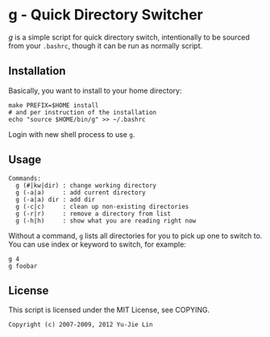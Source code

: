 g - Quick Directory Switcher
============================

*g* is a simple script for quick directory switch, intentionally to be sourced from your `.bashrc`, though it can be run as normally script.

Installation
------------

Basically, you want to install to your home directory:

    make PREFIX=$HOME install
    # and per instruction of the installation
    echo "source $HOME/bin/g" >> ~/.bashrc

Login with new shell process to use `g`.

Usage
-----

    Commands:
      g (#|kw|dir) : change working directory
      g (-a|a)     : add current directory
      g (-a|a) dir : add dir
      g (-c|c)     : clean up non-existing directories
      g (-r|r)     : remove a directory from list
      g (-h|h)     : show what you are reading right now

Without a command, `g` lists all directories for you to pick up one to switch to. You can use index or keyword to switch, for example:

    g 4
    g foobar

License
-------

This script is licensed under the MIT License, see COPYING.

    Copyright (c) 2007-2009, 2012 Yu-Jie Lin
